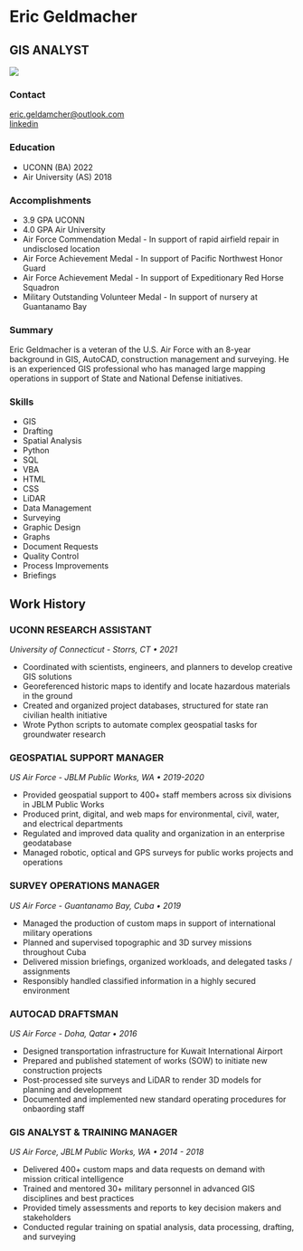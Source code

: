 # Eric Geldmacher  
## GIS ANALYST
![](https://scontent-bos3-1.xx.fbcdn.net/v/t1.6435-9/83306798_2461274127314551_8529679147184685056_n.jpg?_nc_cat=106&ccb=1-5&_nc_sid=09cbfe&_nc_ohc=x8kr1HVb0gkAX9yQ7jj&_nc_ht=scontent-bos3-1.xx&oh=2c114a8d76e2c4f3551a23639183061e&oe=61B9C4A9)
### Contact
eric.geldamcher@outlook.com  
[linkedin](https://www.linkedin.com/in/eric-geldmacher-8338b6127/)

### Education
* UCONN (BA) 2022
* Air University (AS) 2018

### Accomplishments
* 3.9 GPA UCONN
* 4.0 GPA Air University
* Air Force Commendation Medal - In support of rapid airfield repair in undisclosed location
* Air Force Achievement Medal - In support of Pacific Northwest Honor Guard
* Air Force Achievement Medal - In support of Expeditionary Red Horse Squadron
* Military Outstanding Volunteer Medal - In support of nursery at Guantanamo Bay

### Summary

Eric Geldmacher is a veteran of the U.S. Air Force with an 8-year background in GIS, AutoCAD,
construction management and surveying. He is an experienced GIS professional who has
managed large mapping operations in support of State and National Defense initiatives.

### Skills
* GIS
* Drafting
* Spatial Analysis
* Python
* SQL
* VBA
* HTML
* CSS
* LiDAR
* Data Management
* Surveying
* Graphic Design
* Graphs
* Document Requests
* Quality Control
* Process Improvements
* Briefings

## Work History

### UCONN RESEARCH ASSISTANT  
_University of Connecticut - Storrs, CT • 2021_
* Coordinated with scientists, engineers, and planners to develop creative GIS solutions
* Georeferenced historic maps to identify and locate hazardous materials in the ground
* Created and organized project databases, structured for state ran civilian health initiative
* Wrote Python scripts to automate complex geospatial tasks for groundwater research

### GEOSPATIAL SUPPORT MANAGER  
_US Air Force - JBLM Public Works, WA • 2019-2020_
* Provided geospatial support to 400+ staff members across six divisions in JBLM Public Works  
* Produced print, digital, and web maps for environmental, civil, water, and electrical departments  
* Regulated and improved data quality and organization in an enterprise geodatabase  
* Managed robotic, optical and GPS surveys for public works projects and operations  

### SURVEY OPERATIONS MANAGER  
_US Air Force - Guantanamo Bay, Cuba • 2019_
* Managed the production of custom maps in support of international military operations
* Planned and supervised topographic and 3D survey missions throughout Cuba
* Delivered mission briefings, organized workloads, and delegated tasks / assignments
* Responsibly handled classified information in a highly secured environment


### AUTOCAD DRAFTSMAN  
_US Air Force - Doha, Qatar • 2016_
* Designed transportation infrastructure for Kuwait International Airport
* Prepared and published statement of works (SOW) to initiate new construction projects
* Post-processed site surveys and LiDAR to render 3D models for planning and development
* Documented and implemented new standard operating procedures for onbaording staff

### GIS ANALYST & TRAINING MANAGER  
_US Air Force, JBLM Public Works, WA • 2014 - 2018_
* Delivered 400+ custom maps and data requests on demand with mission critical intelligence
* Trained and mentored 30+ military personnel in advanced GIS disciplines and best practices
* Provided timely assessments and reports to key decision makers and stakeholders
* Conducted regular training on spatial analysis, data processing, drafting, and surveying
